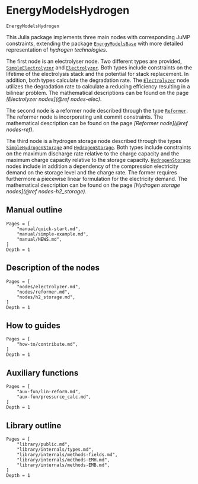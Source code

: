 # EnergyModelsHydrogen

```@docs
EnergyModelsHydrogen
```

This Julia package implements three main nodes with corresponding JuMP constraints, extending the package [`EnergyModelsBase`](https://energymodelsx.github.io/EnergyModelsBase.jl/) with more detailed representation of *hydrogen technologies*.

The first node is an electrolyser node.
Two different types are provided, [`SimpleElectrolyzer`](@ref) and [`Electrolyzer`](@ref).
Both types include constraints on the lifetime of the electrolysis stack and the potential for stack replacement.
In addition, both types calculate the degradation rate.
The [`Electrolyzer`](@ref) node utilizes the degradation rate to calculate a reducing efficiency resulting in a bilinear problem.
The mathematical descriptions can be found on the page *[Electrolyzer nodes](@ref nodes-elec)*.

The second node is a reformer node described through the type [`Reformer`](@ref).
The reformer node is incorporating unit commit constraints.
The mathematical description can be found on the page *[Reformer node](@ref nodes-ref)*.

The third node is a hydrogen storage node described through the types [`SimpleHydrogenStorage`](@ref) and [`HydrogenStorage`](@ref).
Both types include constraints on the maximum discharge rate relative to the charge capacity and the maximum charge capacity relative to the storage capacity.
[`HydrogenStorage`](@ref) nodes include in addition a dependency of the compression electricity demand on the storage level and the charge rate.
The former requires furthermore a piecewise linear formulation for the electricity demand.
The mathematical description can be found on the page *[Hydrogen storage nodes](@ref nodes-h2_storage)*.

## Manual outline

```@contents
Pages = [
    "manual/quick-start.md",
    "manual/simple-example.md",
    "manual/NEWS.md",
]
Depth = 1
```

## Description of the nodes

```@contents
Pages = [
    "nodes/electrolyzer.md",
    "nodes/reformer.md",
    "nodes/h2_storage.md",
]
Depth = 1
```

## How to guides

```@contents
Pages = [
    "how-to/contribute.md",
]
Depth = 1
```

## Auxiliary functions

```@contents
Pages = [
    "aux-fun/lin-reform.md",
    "aux-fun/pressurce_calc.md",
]
Depth = 1
```

## Library outline

```@contents
Pages = [
    "library/public.md",
    "library/internals/types.md",
    "library/internals/methods-fields.md",
    "library/internals/methods-EMH.md",
    "library/internals/methods-EMB.md",
]
Depth = 1
```
